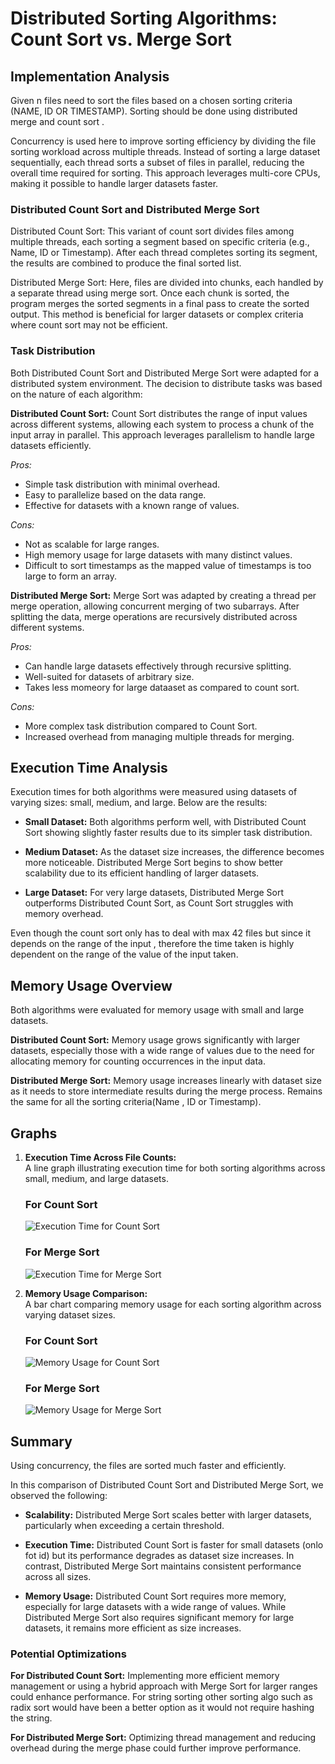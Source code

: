 # Distributed Sorting Algorithms: Count Sort vs. Merge Sort

## Implementation Analysis
Given n files need to sort the files based on a chosen sorting criteria (NAME, ID OR TIMESTAMP). Sorting should be done using distributed merge and count sort .

Concurrency is used here to improve sorting efficiency by dividing the file sorting workload across multiple threads. Instead of sorting a large dataset sequentially, each thread sorts a subset of files in parallel, reducing the overall time required for sorting. This approach leverages multi-core CPUs, making it possible to handle larger datasets faster.

### Distributed Count Sort and Distributed Merge Sort
Distributed Count Sort: This variant of count sort divides files among multiple threads, each sorting a segment based on specific criteria (e.g., Name, ID or Timestamp). After each thread completes sorting its segment, the results are combined to produce the final sorted list.

Distributed Merge Sort: Here, files are divided into chunks, each handled by a separate thread using merge sort. Once each chunk is sorted, the program merges the sorted segments in a final pass to create the sorted output. This method is beneficial for larger datasets or complex criteria where count sort may not be efficient.

### Task Distribution

Both Distributed Count Sort and Distributed Merge Sort were adapted for a distributed system environment. The decision to distribute tasks was based on the nature of each algorithm:

**Distributed Count Sort:**
Count Sort distributes the range of input values across different systems, allowing each system to process a chunk of the input array in parallel. This approach leverages parallelism to handle large datasets efficiently.

*Pros:*
- Simple task distribution with minimal overhead.
- Easy to parallelize based on the data range.
- Effective for datasets with a known range of values.

*Cons:*
- Not as scalable for large ranges.
- High memory usage for large datasets with many distinct values.
- Difficult to sort timestamps as the mapped value of timestamps is too large to form an array.

**Distributed Merge Sort:**
Merge Sort was adapted by creating a thread per merge operation, allowing concurrent merging of two subarrays. After splitting the data, merge operations are recursively distributed across different systems.

*Pros:*
- Can handle large datasets effectively through recursive splitting.
- Well-suited for datasets of arbitrary size.
- Takes less momeory for large dataaset as compared to count sort.

*Cons:*
- More complex task distribution compared to Count Sort.
- Increased overhead from managing multiple threads for merging.

## Execution Time Analysis

Execution times for both algorithms were measured using datasets of varying sizes: small, medium, and large. Below are the results:

- **Small Dataset:** Both algorithms perform well, with Distributed Count Sort showing slightly faster results due to its simpler task distribution.
  
- **Medium Dataset:** As the dataset size increases, the difference becomes more noticeable. Distributed Merge Sort begins to show better scalability due to its efficient handling of larger datasets. 
  
- **Large Dataset:** For very large datasets, Distributed Merge Sort outperforms Distributed Count Sort, as Count Sort struggles with memory overhead. 

Even though the count sort only has to deal with max 42 files but since it depends on the range of the input , therefore the time taken is highly dependent on  the range of the value of the input taken.

## Memory Usage Overview

Both algorithms were evaluated for memory usage with small and large datasets.

**Distributed Count Sort:** Memory usage grows significantly with larger datasets, especially those with a wide range of values due to the need for allocating memory for counting occurrences in the input data.

**Distributed Merge Sort:** Memory usage increases linearly with dataset size as it needs to store intermediate results during the merge process. Remains the same for all the sorting criteria(Name , ID or Timestamp).

## Graphs

1. **Execution Time Across File Counts:**  
   A line graph illustrating execution time for both sorting algorithms across small, medium, and large datasets.

   ### For Count Sort
   ![Execution Time for Count Sort](a.jpg)

   ### For Merge Sort
   ![Execution Time for Merge Sort](c.jpg)

2. **Memory Usage Comparison:**  
   A bar chart comparing memory usage for each sorting algorithm across varying dataset sizes.

   ### For Count Sort
   ![Memory Usage for Count Sort](b.jpg)

   ### For Merge Sort
   ![Memory Usage for Merge Sort](d.jpg)

## Summary
Using concurrency, the files are sorted much faster and efficiently. 

In this comparison of Distributed Count Sort and Distributed Merge Sort, we observed the following:

- **Scalability:** Distributed Merge Sort scales better with larger datasets, particularly when exceeding a certain threshold.
  
- **Execution Time:** Distributed Count Sort is faster for small datasets (onlo fot id) but its performance degrades as dataset size increases. In contrast, Distributed Merge Sort maintains consistent performance across all sizes.
  
- **Memory Usage:** Distributed Count Sort requires more memory, especially for large datasets with a wide range of values. While Distributed Merge Sort also requires significant memory for large datasets, it remains more efficient as size increases.

### Potential Optimizations

**For Distributed Count Sort:**
Implementing more efficient memory management or using a hybrid approach with Merge Sort for larger ranges could enhance performance.
For string sorting other sorting algo such as radix sort would have been a better option as it would not require hashing the string.

**For Distributed Merge Sort:**
Optimizing thread management and reducing overhead during the merge phase could further improve performance.


